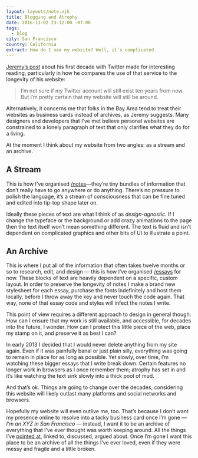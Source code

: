 ```yaml
---
layout: layouts/note.njk
title: Blogging and Atrophy
date: 2016-11-02 23:12:00 -07:00
tags:
  - blog
city: San Francisco
country: California
extract: How do I see my website? Well, it’s complicated.
---
```


[Jeremy’s post](https://adactio.com/journal/11436) about his first decade with Twitter made for interesting reading, particularly in how he compares the use of that service to the longevity of his website:

> I’m not sure if my Twitter account will still exist ten years from now. But I’m pretty certain that my website will still be around.

Alternatively, it concerns me that folks in the Bay Area tend to treat their websites as business cards instead of archives, as Jeremy suggests. Many designers and developers that I’ve met believe personal websites are constrained to a lonely paragraph of text that only clarifies what they do for a living.

At the moment I think about my website from two angles: as a stream and an archive.

## A Stream

This is how I’ve organised [/notes](http://robinrendle.com/notes)—they’re tiny bundles of information that don’t really have to go anywhere or do anything. There’s no pressure to polish the language, it’s a stream of consciousness that can be fine tuned and edited into tip-top shape later on.

Ideally these pieces of text are what I think of as _design-agnostic_. If I change the typeface or the background or add crazy animations to the page then the text itself won’t mean something different. The text is fluid and isn’t dependent on complicated graphics and other bits of UI to illustrate a point.

## An Archive

This is where I put all of the information that often takes twelve months or so to research, edit, and design — this is how I’ve organised [/essays](http://robinrendle.com/essays) for now. These blocks of text are heavily dependent on a specific, custom layout. In order to preserve the longevity of notes I make a brand new stylesheet for each essay, purchase the fonts indefinitely and host them locally, before I throw away the key and never touch the code again. That way, none of that essay code and styles will infect the notes I write.

This point of view requires a different approach to design in general though: How can I ensure that my work is still available, and accessible, for decades into the future, I wonder. How can I protect this little piece of the web, place my stamp on it, and preserve it as best I can?

In early 2013 I decided that I would never delete anything from my site again. Even if it was painfully banal or just plain silly, everything was going to remain in place for as long as possible. Yet slowly, over time, I’m watching these bigger essays that I write break down. Certain features no longer work in browsers as I once remember them; atrophy has set in and it’s like watching the text sink slowly into a thick pool of mud.

And that’s ok. Things are going to change over the decades, considering this website will likely outlast many platforms and social networks and browsers.

Hopefully my website will even outlive me, too. That’s because I don’t want my presence online to resolve into a tacky business card once I’m gone — _I’m an XYZ in San Francisco_ — instead, I want it to be an archive of everything that I’ve ever thought was worth keeping around. All the things I’ve [pointed at](http://craigmod.com/sputnik/pointable_01/), linked to, discussed, argued about. Once I’m gone I want this place to be an archive of all the things I’ve ever loved, even if they were messy and fragile and a little broken.
